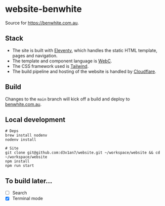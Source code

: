 # website-benwhite

Source for https://benwhite.com.au.

## Stack

- The site is built with [Eleventy](https://www.11ty.dev/), which handles the static HTML template, pages and navigation.
- The template and component language is [WebC](https://www.11ty.dev/docs/languages/webc/).
- The CSS framework used is [Tailwind](https://tailwindcss.com/).
- The build pipeline and hosting of the website is handled by [Cloudflare](https://www.cloudflare.com/).

## Build

Changes to the `main` branch will kick off a build and deploy to [benwhite.com.au](https://benwhite.com.au/).

## Local development

```
# Deps
brew install nodenv
nodenv install

# Site
git clone git@github.com:d3v1an7/website.git ~/workspace/website && cd ~/workspace/website
npm install
npm run start
```

## To build later...

- [ ] Search
- [x] Terminal mode
